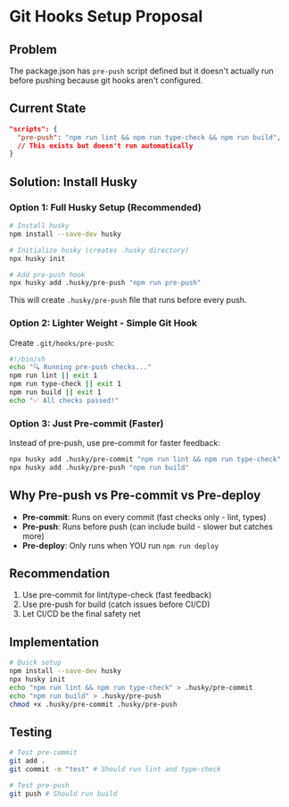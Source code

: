 # Git Hooks Setup Proposal

## Problem

The package.json has `pre-push` script defined but it doesn't actually run before pushing because git hooks aren't configured.

## Current State

```json
"scripts": {
  "pre-push": "npm run lint && npm run type-check && npm run build",
  // This exists but doesn't run automatically
}
```

## Solution: Install Husky

### Option 1: Full Husky Setup (Recommended)

```bash
# Install husky
npm install --save-dev husky

# Initialize husky (creates .husky directory)
npx husky init

# Add pre-push hook
npx husky add .husky/pre-push "npm run pre-push"
```

This will create `.husky/pre-push` file that runs before every push.

### Option 2: Lighter Weight - Simple Git Hook

Create `.git/hooks/pre-push`:
```bash
#!/bin/sh
echo "🔍 Running pre-push checks..."
npm run lint || exit 1
npm run type-check || exit 1
npm run build || exit 1
echo "✅ All checks passed!"
```

### Option 3: Just Pre-commit (Faster)

Instead of pre-push, use pre-commit for faster feedback:

```bash
npx husky add .husky/pre-commit "npm run lint && npm run type-check"
npx husky add .husky/pre-push "npm run build"
```

## Why Pre-push vs Pre-commit vs Pre-deploy

- **Pre-commit**: Runs on every commit (fast checks only - lint, types)
- **Pre-push**: Runs before push (can include build - slower but catches more)
- **Pre-deploy**: Only runs when YOU run `npm run deploy`

## Recommendation

1. Use pre-commit for lint/type-check (fast feedback)
2. Use pre-push for build (catch issues before CI/CD)
3. Let CI/CD be the final safety net

## Implementation

```bash
# Quick setup
npm install --save-dev husky
npx husky init
echo "npm run lint && npm run type-check" > .husky/pre-commit
echo "npm run build" > .husky/pre-push
chmod +x .husky/pre-commit .husky/pre-push
```

## Testing

```bash
# Test pre-commit
git add .
git commit -m "test" # Should run lint and type-check

# Test pre-push  
git push # Should run build
```